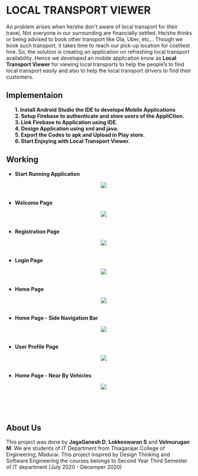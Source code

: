 # LOCAL TRANSPORT VIEWER
An problem arises when he/she don't aware of local transport for their travel, Not everyone in our surrounding are financially settled. He/she thinks or being advised to book other transport like Ola, Uber, etc,.. Though we book such transport, it takes time to reach our pick-up location for costliest hire. So, the solution is creating an application on refreshing local transport availability. Hence we developed an mobile application know as <b>Local Transport Viewer</b> for viewing local transports to help the people’s to find local transport easily and also to help the local transport drivers to find their customers. 

## Implementaion
<ul>
  <b>1. Install Android Studio the IDE to develope Mobile Applications</b></br>
  <b>2. Setup Firebase to authenticate and store users of the AppliCtion.</b></br>
  <b>3. Link Firebase to Application using IDE.</b></br>
  <b>4. Design Application using xml and java.</b></br>
  <b>5. Export the Codes to apk and Upload in Play store.</b></br>
  <b>6. Start Enjoying with Local Transport Viewer.</b>
</ul>

## Working
<b>
<ul type="square">
  <li>Start Running Application</li>
    <p align="center"><img src="Photos/Working_Photos/1.png"></p>
  </br>
  <li>Welcome Page</li>
    <p align="center"><img src="Photos/Working_Photos/2.png"></p>
  </br>
  <li>Registration Page</li>
    <p align="center"><img src="Photos/Working_Photos/3.png"></p>
  </br>
  <li>Login Page</li>
    <p align="center"><img src="Photos/Working_Photos/4.png"></p>
  </br>
  <li>Home Page</li>
    <p align="center"><img src="Photos/Working_Photos/5.png"></p>
  </br>
  <li>Home Page - Side Navigation Bar</li>
    <p align="center"><img src="Photos/Working_Photos/6.png"></p>
  </br>
  <li>User Profile Page</li>
    <p align="center"><img src="Photos/Working_Photos/7.png"></p>
  </br>
  <li>Home Page - Near By Vehicles</li>
    <p align="center"><img src="Photos/Working_Photos/8.png"></p>
  </br>
</ul>
</b>
</br>

## About Us
This project was done by <b>JagaGanesh D</b>, <b>Lokkeswaran S</b> and <b>Velmurugan M</b>. We are students of IT Department from Thiagarajar College of Engineering, Madurai. This project inspired by Design Thinking and Software Engineering the courses belongs to Second Year Third Semester of IT department (July 2020 - Decemper 2020)
